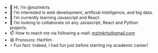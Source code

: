 - 👋 Hi, I’m @mzlmkrts
- 👀 I’m interested in web development, artificial intelligence, and big data.
- 🌱 I’m currently learning Javascript and React.
- 💞️ I’m looking to collaborate on any Javascript, React and Python projects.
- 📫 How to reach me via following a-mail: mzlmkrts@gmail.com
- 😄 Pronouns: He/Him
- ⚡ Fun fact: Indeed, I had fun just before starting my academic career!

<!---
mzlmkrts/mzlmkrts is a ✨ special ✨ repository because its `README.md` (this file) appears on your GitHub profile.
You can click the Preview link to take a look at your changes.
--->
